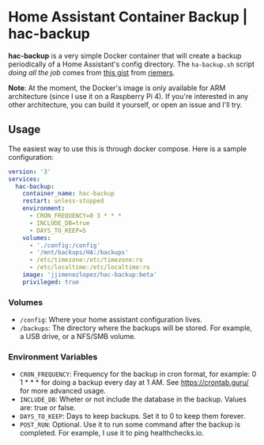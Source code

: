 # Home Assistant Container Backup | hac-backup

**hac-backup** is a very simple Docker container that will create a backup periodically of a Home Assistant's config directory. The `ha-backup.sh` script *doing all the job* comes from [this gist](https://gist.github.com/riemers/041c6a386a2eab95c55ba3ccaa10e7b0) from [riemers](https://github.com/riemers).

**Note**: At the moment, the Docker's image is only available for ARM architecture (since I use it on a Raspberry Pi 4). If you're interested in any other architecture, you can build it yourself, or open an issue and I'll try.

## Usage
The easiest way to use this is through docker compose. Here is a sample configuration:

```yaml
version: '3'
services:
  hac-backup:
    container_name: hac-backup
    restart: unless-stopped
    environment:
      - CRON_FREQUENCY=0 3 * * *
      - INCLUDE_DB=true
      - DAYS_TO_KEEP=5
    volumes:
      - './config:/config'
      - '/mnt/backups/HA:/backups'
      - /etc/timezone:/etc/timezone:ro
      - /etc/localtime:/etc/localtime:ro
    image: 'jjimenezlopez/hac-backup:beta'
    privileged: true
```

### Volumes
 - `/config`: Where your home assistant configuration lives.
 - `/backups`: The directory where the backups will be stored. For example, a USB drive, or a NFS/SMB volume.

### Environment Variables
 - `CRON_FREQUENCY`: Frequency for the backup in cron format, for example: 0 1 * * * for doing a backup every day at 1 AM. See https://crontab.guru/ for more advanced usage.
 - `INCLUDE_DB`: Wheter or not include the database in the backup. Values are: true or false.
 - `DAYS_TO_KEEP`: Days to keep backups. Set it to 0 to keep them forever.
 - `POST_RUN`: Optional. Use it to run some command after the backup is completed. For example, I use it to ping healthchecks.io.